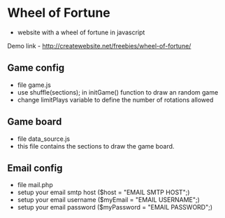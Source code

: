 # Wheel of Fortune
- website with a wheel of fortune in javascript

Demo link  - http://createwebsite.net/freebies/wheel-of-fortune/

## Game config
- file game.js
- use shuffle(sections); in initGame() function to draw an random game
- change limitPlays variable to define the number of rotations allowed

## Game board
- file data_source.js
- this file contains the sections to draw the game board. 

## Email config
- file mail.php
- setup your email smtp host ($host = "EMAIL SMTP HOST";)
- setup your email username ($myEmail = "EMAIL USERNAME";)
- setup your email password ($myPassword = "EMAIL PASSWORD";)